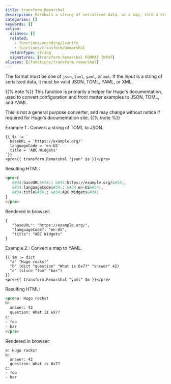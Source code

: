 ```yaml
---
title: transform.Remarshal
description: Marshals a string of serialized data, or a map, into a string of serialized data in the specified format.
categories: []
keywords: []
action:
  aliases: []
  related:
    - functions/encoding/Jsonify
    - functions/transform/Unmarshal
  returnType: string
  signatures: [transform.Remarshal FORMAT INPUT]
aliases: [/functions/transform.remarshal]
---
```


The format must be one of `json`, `toml`, `yaml`, or `xml`. If the input is a string of serialized data, it must be valid JSON, TOML, YAML, or XML.

{{% note %}}
This function is primarily a helper for Hugo's documentation, used to convert configuration and front matter examples to JSON, TOML, and YAML.

This is not a general purpose converter, and may change without notice if required for Hugo's documentation site.
{{% /note %}}

Example 1
: Convert a string of TOML to JSON.

```go-html-template
{{ $s := `
  baseURL = 'https://example.org/'
  languageCode = 'en-US'
  title = 'ABC Widgets'
`}}
<pre>{{ transform.Remarshal "json" $s }}</pre>
```

Resulting HTML:

```html
<pre>{
   &#34;baseURL&#34;: &#34;https://example.org/&#34;,
   &#34;languageCode&#34;: &#34;en-US&#34;,
   &#34;title&#34;: &#34;ABC Widgets&#34;
}
</pre>
```

Rendered in browser:

```text
{
   "baseURL": "https://example.org/",
   "languageCode": "en-US",
   "title": "ABC Widgets"
}
```

Example 2
: Convert a map to YAML.

```go-html-template
{{ $m := dict
  "a" "Hugo rocks!"
  "b" (dict "question" "What is 6x7?" "answer" 42)
  "c" (slice "foo" "bar")
}}
<pre>{{ transform.Remarshal "yaml" $m }}</pre>
```

Resulting HTML:

```html
<pre>a: Hugo rocks!
b:
  answer: 42
  question: What is 6x7?
c:
- foo
- bar
</pre>
```

Rendered in browser:

```text
a: Hugo rocks!
b:
  answer: 42
  question: What is 6x7?
c:
- foo
- bar
```
